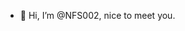 - 👋 Hi, I’m @NFS002, nice to meet you.

<!---
NFS002/NFS002 is a ✨ special ✨ repository because its `README.md` (this file) appears on your GitHub profile.
You can click the Preview link to take a look at your changes.
--->
